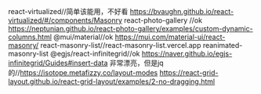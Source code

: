 react-virtualized//简单该能用，不好看  https://bvaughn.github.io/react-virtualized/#/components/Masonry
react-photo-gallery //ok https://neptunian.github.io/react-photo-gallery/examples/custom-dynamic-columns.html
@mui/material//ok  https://mui.com/material-ui/react-masonry/
react-masonry-list//react-masonry-list.vercel.app
reanimated-masonry-list
@egjs/react-infinitegrid//ok https://naver.github.io/egjs-infinitegrid/Guides#insert-data
非常漂亮，但是jq的//https://isotope.metafizzy.co/layout-modes
https://react-grid-layout.github.io/react-grid-layout/examples/2-no-dragging.html